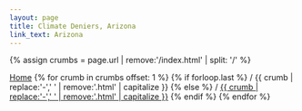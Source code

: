 ```yaml
---
layout: page
title: Climate Deniers, Arizona
link_text: Arizona
---
```


{% assign crumbs = page.url | remove:'/index.html' | split: '/' %}

<a href="/">Home</a>
{% for crumb in crumbs offset: 1 %}
  {% if forloop.last %}
    / {{ crumb | replace:'-',' ' | remove:'.html' | capitalize }}
  {% else %}
    / <a href="{% assign crumb_limit = forloop.index | plus: 1 %}{% for crumb in crumbs limit: crumb_limit %}{{ crumb | append: '/' }}{% endfor %}">{{ crumb | replace:'-',' ' | remove:'.html' | capitalize }}</a>
  {% endif %}
{% endfor %}
